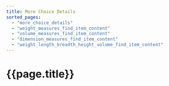 ```yaml
---
title: More Choice Details
sorted_pages:
  - "more_choice_details"
  - "weight_measures_find_item_content"
  - "volume_measures_find_item_content"
  - "dimension_measures_find_item_content"
  - "weight_length_breadth_height_volume_find_item_content"
---
```

# {{page.title}}
